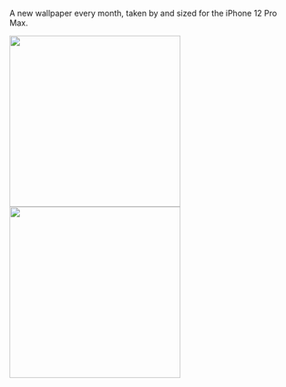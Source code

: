 A new wallpaper every month, taken by and sized for the iPhone 12 Pro Max.

<a href="https://banastas.github.io/iPhone-12-Pro-Max-Wallpaper/iPhone12_ProMax_2020-12.jpg"><img src="https://banastas.github.io/iPhone-12-Pro-Max-Wallpaper/readme_2020-12.jpg" height="300"></a><a href="https://banastas.github.io/iPhone-12-Pro-Max-Wallpaper/iPhone12_ProMax_2021-01.jpg"><img src="https://banastas.github.io/iPhone-12-Pro-Max-Wallpaper/readme_2021-01.jpg" height="300"></a>
